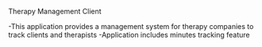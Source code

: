 Therapy Management Client

-This application provides a management system for therapy companies to track clients and therapists
-Application includes minutes tracking feature

